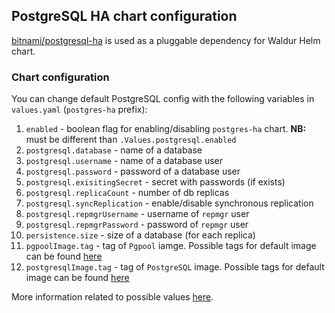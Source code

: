 ## PostgreSQL HA chart configuration 
[bitnami/postgresql-ha](https://github.com/bitnami/charts/tree/master/bitnami/postgresql-ha) is used as a pluggable dependency for Waldur Helm chart.
### Chart configuration
You can change default PostgreSQL config with the following variables in `values.yaml` (`postgres-ha` prefix):
1. `enabled` - boolean flag for enabling/disabling `postgres-ha` chart. **NB:** must be different than `.Values.postgresql.enabled`
2. `postgresql.database` - name of a database
3. `postgresql.username` - name of a database user
4. `postgresql.password` - password of a database user
5. `postgresql.exisitingSecret` - secret with passwords (if exists)
6. `postgresql.replicaCount` - number of db replicas
7. `postgresql.syncReplication` - enable/disable synchronous replication
8. `postgresql.repmgrUsername` - username of `repmgr` user
9. `postgresql.repmgrPassword` - password of `repmgr` user
10. `persistence.size` - size of a database (for each replica)
11. `pgpoolImage.tag` - tag of `Pgpool` iamge. Possible tags for default image can be found [here](https://hub.docker.com/r/bitnami/pgpool/tags)
11. `postgresqlImage.tag` - tag of `PostgreSQL` image. Possible tags for default image can be found [here](https://hub.docker.com/r/bitnami/postgresql-repmgr/tags/)

More information related to possible values [here](https://github.com/bitnami/charts/tree/master/bitnami/postgresql-ha#parameters).
